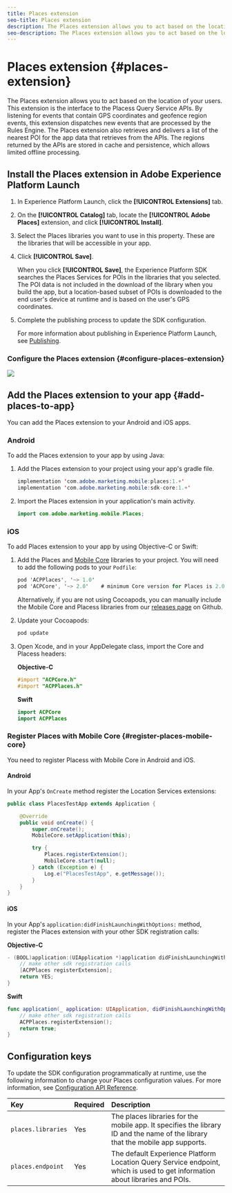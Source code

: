 ```yaml
---
title: Places extension
seo-title: Places extension
description: The Places extension allows you to act based on the location of your users.
seo-description: The Places extension allows you to act based on the location of your users.
---
```


# Places extension {#places-extension}

The Places extension allows you to act based on the location of your users. This extension is the interface to the Placess Query Service APIs. By listening for events that contain GPS coordinates and geofence region events, this extension dispatches new events that are processed by the Rules Engine. The Places extension also retrieves and delivers a list of the nearest POI for the app data that retrieves from the APIs. The regions returned by the APIs are stored in cache and persistence, which allows limited offline processing.

## Install the Places extension in Adobe Experience Platform Launch

1. In Experience Platform Launch, click the **[!UICONTROL Extensions]** tab.
2. On the **[!UICONTROL Catalog]** tab, locate the **[!UICONTROL Adobe Places]** extension, and click **[!UICONTROL Install]**.
3. Select the Places libraries you want to use in this property. These are the libraries that will be accessible in your app.
4. Click **[!UICONTROL Save]**. 

    When you click **[!UICONTROL Save]**, the Experience Platform SDK searches the Places Services for POIs in the libraries that you selected. The POI data is not included in the download of the library when you build the app, but a location-based subset of POIs is downloaded to the end user's device at runtime and is based on the user's GPS coordinates.

5. Complete the publishing process to update the SDK configuration.

   For more information about publishing in Experience Platform Launch, see [Publishing](https://docs.adobelaunch.com/launch-reference/publishing).

### Configure the Places extension {#configure-places-extension}

  ![](//help/assets/places-extension.png)

## Add the Places extension to your app {#add-places-to-app}

You can add the Places extension to your Android and iOS apps.

### Android

To add the Places extension to your app by using Java:

1. Add the Places extension to your project using your app's gradle file.

   ```java
   implementation 'com.adobe.marketing.mobile:places:1.+'
   implementation 'com.adobe.marketing.mobile:sdk-core:1.+'
   ```

2. Import the Places extension in your application's main activity.

    ```java
    import com.adobe.marketing.mobile.Places;
    ```


### iOS

To add Places extension to your app by using Objective-C or Swift:

1. Add the Places and [Mobile Core](https://aep-sdks.gitbook.io/docs/using-mobile-extensions/mobile-core) libraries to your project. You will need to add the following pods to your `Podfile`:

   ```objective-c
   pod 'ACPPlaces', '~> 1.0'
   pod 'ACPCore', '~> 2.0'    # minimum Core version for Places is 2.0.3
   ```

   Alternatively, if you are not using Cocoapods, you can manually include the Mobile Core and Placess libraries from our [releases page](https://github.com/Adobe-Marketing-Cloud/acp-sdks/releases/) on Github.

2. Update your Cocoapods:

   ```objective-c
   pod update
   ```

3. Open Xcode, and in your AppDelegate class, import the Core and Placess headers:

    **Objective-C**

    ```objective-c
    #import "ACPCore.h"
    #import "ACPPlaces.h"
    ```

    **Swift**

    ```swift
    import ACPCore
    import ACPPlaces
    ```

### Register Places with Mobile Core {#register-places-mobile-core}

You need to register Placess with Mobile Core in Android and iOS.

#### Android

In your App's `OnCreate` method register the Location Services extensions:

```java
public class PlacesTestApp extends Application {

    @Override
    public void onCreate() {
        super.onCreate();
        MobileCore.setApplication(this);

        try {
            Places.registerExtension();
            MobileCore.start(null);
        } catch (Exception e) {
            Log.e("PlacesTestApp", e.getMessage());
        }
    }
}
```

#### iOS

In your App's `application:didFinishLaunchingWithOptions:` method, register the Places extension with your other SDK registration calls:

**Objective-C**

```objective-c
- (BOOL)application:(UIApplication *)application didFinishLaunchingWithOptions:(NSDictionary *)launchOptions {
    // make other sdk registration calls
    [ACPPlaces registerExtension];    
    return YES;
}
```

**Swift**

```swift
func application(_ application: UIApplication, didFinishLaunchingWithOptions launchOptions: [UIApplication.LaunchOptionsKey: Any]?) -> Bool {
    // make other sdk registration calls
    ACPPlaces.registerExtension();
    return true;
}
```

## Configuration keys

To update the SDK configuration programmatically at runtime, use the following information to change your Places configuration values. For more information, see [Configuration API Reference](https://aep-sdks.gitbook.io/docs/using-mobile-extensions/mobile-core/configuration/configuration-api-reference).

| Key | Required | Description |
| :--- | :--- | :--- |
| `places.libraries` | Yes | The places libraries for the mobile app. It specifies the library ID and the name of the library that the mobile app supports. |
| `places.endpoint` | Yes | The default Experience Platform Location Query Service endpoint, which is used to get information about libraries and POIs. |

